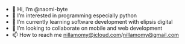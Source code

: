 - 👋 Hi, I’m @naomi-byte
- 👀 I’m interested in programming especially  python
- 🌱 I’m currently learning software development with elipsis  digital
- 💞️ I’m looking to collaborate on mobile and web development
- 📫 How to reach me nillamomy@icloud.com/nillamomy@gmail.com

<!---
naomi-byte/naomi-byte is a ✨ special ✨ repository because its `README.md` (this file) appears on your GitHub profile.
You can click the Preview link to take a look at your changes.
--->
